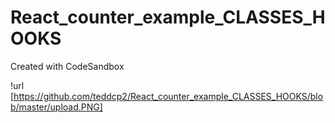 # React_counter_example_CLASSES_HOOKS
Created with CodeSandbox

!url [https://github.com/teddcp2/React_counter_example_CLASSES_HOOKS/blob/master/upload.PNG]
